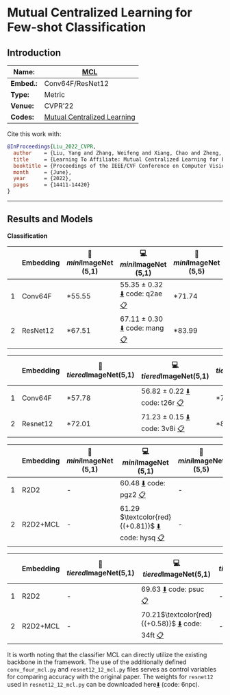 # Mutual Centralized Learning for Few-shot Classification

## Introduction

| **Name:**   | [MCL](https://arxiv.org/abs/2106.05517)                      |
| ----------- | ------------------------------------------------------------ |
| **Embed.:** | Conv64F/ResNet12                                             |
| **Type:**   | Metric                                                       |
| **Venue:**  | CVPR’22                                                      |
| **Codes:**  | [Mutual Centralized Learning](https://github.com/LouieYang/MCL) |

Cite this work with:

```bibtex
@InProceedings{Liu_2022_CVPR,
  author    = {Liu, Yang and Zhang, Weifeng and Xiang, Chao and Zheng, Tu and Cai, Deng},
  title     = {Learning To Affiliate: Mutual Centralized Learning for Few-Shot Classification},
  booktitle = {Proceedings of the IEEE/CVF Conference on Computer Vision and Pattern Recognition (CVPR)},
  month     = {June},
  year      = {2022},
  pages     = {14411-14420}
}
```

---

## Results and Models

**Classification**

|      | Embedding | :book: *mini*ImageNet (5,1) | :computer: *mini*ImageNet (5,1)                              | :book:*mini*ImageNet (5,5) | :computer: *mini*ImageNet (5,5)                              | :memo: Comments |
| ---- | --------- | --------------------------- | ------------------------------------------------------------ | -------------------------- | ------------------------------------------------------------ | --------------- |
| 1    | Conv64F   | *55.55                      | 55.35 ± 0.32 [:arrow_down:](https://pan.baidu.com/s/1TgZzrPN-5uFBWy1hTuH4Kw?pwd=q2ae) code: q2ae [:clipboard:]() | *71.74                     | 71.67 ± 0.27 [:arrow_down:](https://pan.baidu.com/s/1Wn6NMgK-MRrxhKxEOSwe_Q?pwd=81fi) code: 81fi [:clipboard:]() | Table.2         |
| 2    | ResNet12  | *67.51                      | 67.11 ± 0.30 [:arrow_down:](https://pan.baidu.com/s/1TjIDXKEafRw3amh_HEwlww?pwd=mang) code: mang [:clipboard:]() | *83.99                     | 83.41 ± 0.28 [:arrow_down:]( https://pan.baidu.com/s/11dQm91mvllmA_1aOZdePUw?pwd=7sjm) code: 7sjm [:clipboard:]() | Table.2         |

|      | Embedding | :book:*tiered*ImageNet(5,1) | :computer:*tiered*ImageNet(5,1)                              | :book:*tiered*ImageNet (5,5) | :computer: *tiered*ImageNet(5,5)                             | :memo: Comments |
| ---- | --------- | --------------------------- | ------------------------------------------------------------ | ---------------------------- | ------------------------------------------------------------ | --------------- |
| 1    | Conv64F   | *57.78                      | 56.82 ± 0.22 [:arrow_down:](https://pan.baidu.com/s/1hy2Q4kl9wA3ZfX8QecHVGg?pwd=t26r) code: t26r [:clipboard:]() | *74.77                       | 73.48 ± 0.17 [:arrow_down:](https://pan.baidu.com/s/1CGCOFGXC0Y_emuixDs_wrA?pwd=6xjd) code: 6xjd [:clipboard:]() | Table.2         |
| 2    | Resnet12  | *72.01                      | 71.23 ± 0.15 [:arrow_down:](https://pan.baidu.com/s/1Cmz-THbBnto6wsETNeMncw?pwd=3v8i) code: 3v8i [:clipboard:]() | *86.02                       | 85.24 ± 0.21 [:arrow_down:](https://pan.baidu.com/s/1ALQL6D5jQOuu8_3JIhgk1A?pwd=3mwf) code: 3mwf [:clipboard:]() | Table.2         |


|      | Embedding | :book: *mini*ImageNet (5,1) | :computer: *mini*ImageNet (5,1)                              | :book:*mini*ImageNet (5,5) | :computer: *mini*ImageNet (5,5)                              | :memo: Comments |
| ---- | --------- | --------------------------- | ------------------------------------------------------------ | -------------------------- | ------------------------------------------------------------ | --------------- |
| 1    | R2D2      | -                           | 60.48 [:arrow_down:](https://pan.baidu.com/s/1t2JUmVhCQMxAftnTtwHCPQ?pwd=pgz2) code: pgz2 [:clipboard:]() | -                          | 78.96 [:arrow_down:](https://pan.baidu.com/s/1wX0WteYGWfouNNBjbVS2Cw?pwd=jfh8) code: jfh8 [:clipboard:]() | Table.2         |
| 2    | R2D2+MCL  | -                           | 61.29 $\textcolor{red}{(+0.81)}$ [:arrow_down:](https://pan.baidu.com/s/1CQM9B0uetwZNeQdGOCLt9Q?pwd=hysq) code: hysq [:clipboard:]() | -                          | 79.92$\textcolor{red}{(+0.96)}$ [:arrow_down:](https://pan.baidu.com/s/1Tf22KF56wXTtyqzTNMUFdA?pwd=y4qj) code:  y4qj [:clipboard:]() | Table.2         |

|      | Embedding | :book:*tiered*ImageNet(5,1) | :computer:*tiered*ImageNet(5,1)                              | :book:*tiered*ImageNet (5,5) | :computer: *tiered*ImageNet(5,5)                             | :memo: Comments |
| ---- | --------- | --------------------------- | ------------------------------------------------------------ | ---------------------------- | ------------------------------------------------------------ | --------------- |
| 1    | R2D2      | -                           | 69.63  [:arrow_down:](https://pan.baidu.com/s/1LALA2YDQsHo3iYsqJTHODw?pwd=psuc) code: psuc [:clipboard:]() | -                            | 84.82 [:arrow_down:](https://pan.baidu.com/s/1WZHNcfoKyrWhwaUg8xlcjg?pwd=s3rc) code: s3rc [:clipboard:]() | Table.2         |
| 2    | R2D2+MCL  | -                           | 70.21$\textcolor{red}{(+0.58)}$ [:arrow_down:](https://pan.baidu.com/s/10devDYuSLZGDB_xkHLwyDw?pwd=34ft) code: 34ft [:clipboard:]() | -                            | 85.31$\textcolor{red}{(+0.49)}$ [:arrow_down:](https://pan.baidu.com/s/10YcIzQtXZILCKrkl4Zo7yg?pwd=kr6p) code: kr6p [:clipboard:]() | Table.2         |

It is worth noting that the classifier MCL can directly utilize the existing backbone in the framework. The use of the additionally defined `conv_four_mcl.py` and `resnet12_12_mcl.py` files serves as control variables for comparing accuracy with the original paper. The weights for `resnet12` used in `resnet12_12_mcl.py` can be downloaded here[:arrow_down:](https://pan.baidu.com/s/12dpz9dHZk_bB0o7Hc11Ifg?pwd=6npc) (code: 6npc). 
